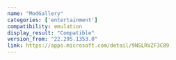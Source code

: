```yaml
---
name: "ModGallery"
categories: ['entertainment']
compatibility: emulation
display_result: "Compatible"
version_from: "22.295.1353.0"
link: https://apps.microsoft.com/detail/9NSLRVZF3C89
---
```

